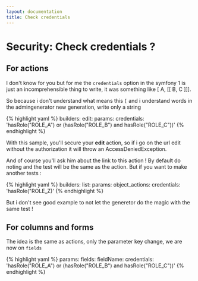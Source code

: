 ```yaml
---
layout: documentation
title: Check credentials
---
```


# Security: Check credentials ?

## For actions

I don't know for you but for me the `credentials` option in the symfony 1 is just an incomprehensible thing to write, it was something like [ A, [[ B, C ]]].

So because i don't understand what means this `[` and i understand words in the admingenerator new generation, write only a string

{% highlight yaml %}
builders:
  edit:
    params:
      credentials: 'hasRole("ROLE_A") or (hasRole("ROLE_B") and hasRole("ROLE_C"))'
{% endhighlight %}

With this sample, you'll secure your **edit** action, so if i go on the url edit without the authorization it will throw an AccessDeniedException.

And of course you'll ask him about the link to this action ! By default do noting and the test will be the same as the action. 
But if you want to make another tests :

{% highlight yaml %}
builders:
  list:
    params:
      object_actions:
        credentials: 'hasRole("ROLE_Z)'
{% endhighlight %}

But i don't see good example to not let the generetor do the magic with the same test !

## For columns and forms

The idea is the same as actions, only the parameter key change, we are now on `fields`

{% highlight yaml %}
params:
  fields:
    fieldName:
      credentials: 'hasRole("ROLE_A") or (hasRole("ROLE_B") and hasRole("ROLE_C"))'
{% endhighlight %}